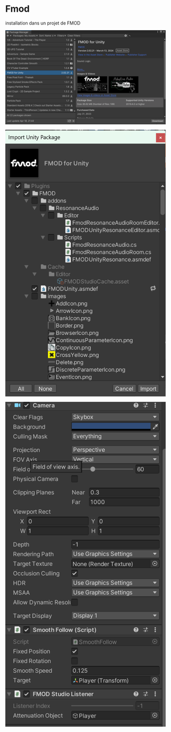 # Fmod

installation dans un projet de FMOD

![package_manager](Images/fmod_package_manager.png)

![import](Images/fmod_import.png)



![fmod_camera](Images/fmod_camera.png)